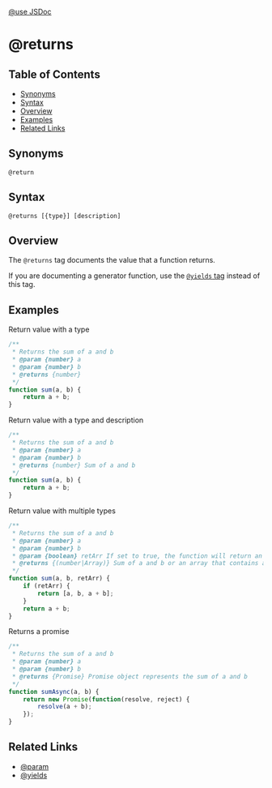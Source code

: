 [@use JSDoc](https://jsdoc.app/tags-returns.html)

# @returns

## Table of Contents

- [Synonyms](https://jsdoc.app/tags-returns.html#synonyms)
- [Syntax](https://jsdoc.app/tags-returns.html#syntax)
- [Overview](https://jsdoc.app/tags-returns.html#overview)
- [Examples](https://jsdoc.app/tags-returns.html#examples)
- [Related Links](https://jsdoc.app/tags-returns.html#related-links)

## Synonyms

```
@return
```

## Syntax

```
@returns [{type}] [description]
```

## Overview

The `@returns` tag documents the value that a function returns.

If you are documenting a generator function, use the [`@yields` tag](https://jsdoc.app/tags-yields.html) instead of this tag.

## Examples

Return value with a type

```js
/**
 * Returns the sum of a and b
 * @param {number} a
 * @param {number} b
 * @returns {number}
 */
function sum(a, b) {
    return a + b;
}
```

Return value with a type and description

```js
/**
 * Returns the sum of a and b
 * @param {number} a
 * @param {number} b
 * @returns {number} Sum of a and b
 */
function sum(a, b) {
    return a + b;
}
```

Return value with multiple types

```js
/**
 * Returns the sum of a and b
 * @param {number} a
 * @param {number} b
 * @param {boolean} retArr If set to true, the function will return an array
 * @returns {(number|Array)} Sum of a and b or an array that contains a, b and the sum of a and b.
 */
function sum(a, b, retArr) {
    if (retArr) {
        return [a, b, a + b];
    }
    return a + b;
}
```

Returns a promise

```js
/**
 * Returns the sum of a and b
 * @param {number} a
 * @param {number} b
 * @returns {Promise} Promise object represents the sum of a and b
 */
function sumAsync(a, b) {
    return new Promise(function(resolve, reject) {
        resolve(a + b);
    });
}
```

## Related Links

- [@param](https://jsdoc.app/tags-param.html)
- [@yields](https://jsdoc.app/tags-yields.html)